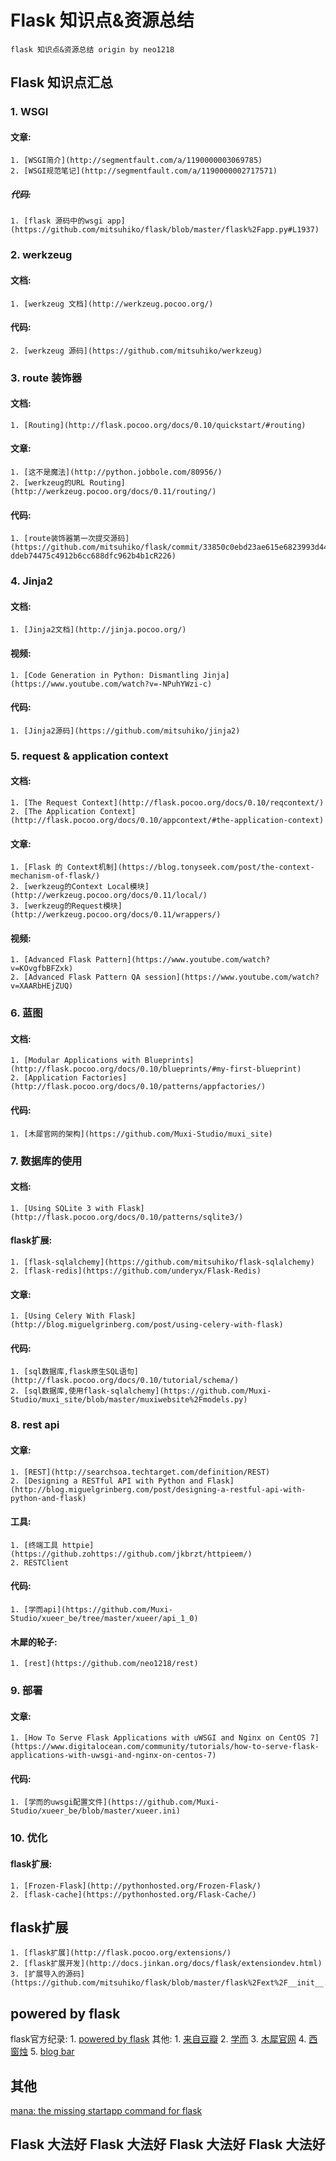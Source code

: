Flask 知识点&资源总结
===

    flask 知识点&资源总结 origin by neo1218

## Flask 知识点汇总
### 1. WSGI
#### 文章:
    1. [WSGI简介](http://segmentfault.com/a/1190000003069785)
    2. [WSGI规范笔记](http://segmentfault.com/a/1190000002717571)
##### 代码:
    1. [flask 源码中的wsgi app](https://github.com/mitsuhiko/flask/blob/master/flask%2Fapp.py#L1937)

### 2. werkzeug
#### 文档:
    1. [werkzeug 文档](http://werkzeug.pocoo.org/)
#### 代码:
    2. [werkzeug 源码](https://github.com/mitsuhiko/werkzeug)

### 3. route 装饰器
#### 文档:
    1. [Routing](http://flask.pocoo.org/docs/0.10/quickstart/#routing)
#### 文章:
    1. [这不是魔法](http://python.jobbole.com/80956/)
    2. [werkzeug的URL Routing](http://werkzeug.pocoo.org/docs/0.11/routing/)
#### 代码:
    1. [route装饰器第一次提交源码](https://github.com/mitsuhiko/flask/commit/33850c0ebd23ae615e6823993d441f46d80b1ff0#diff-ddeb74475c4912b6cc688dfc962b4b1cR226)

### 4. Jinja2
#### 文档:
    1. [Jinja2文档](http://jinja.pocoo.org/)
#### 视频:
    1. [Code Generation in Python: Dismantling Jinja](https://www.youtube.com/watch?v=-NPuhYWzi-c)
#### 代码:
    1. [Jinja2源码](https://github.com/mitsuhiko/jinja2)

### 5. request & application context
#### 文档:
    1. [The Request Context](http://flask.pocoo.org/docs/0.10/reqcontext/)
    2. [The Application Context](http://flask.pocoo.org/docs/0.10/appcontext/#the-application-context)
#### 文章:
    1. [Flask 的 Context机制](https://blog.tonyseek.com/post/the-context-mechanism-of-flask/)
    2. [werkzeug的Context Local模块](http://werkzeug.pocoo.org/docs/0.11/local/)
    3. [werkzeug的Request模块](http://werkzeug.pocoo.org/docs/0.11/wrappers/)
#### 视频:
    1. [Advanced Flask Pattern](https://www.youtube.com/watch?v=KOvgfbBFZxk)
    2. [Advanced Flask Pattern QA session](https://www.youtube.com/watch?v=XAARbHEjZUQ)

### 6. 蓝图
#### 文档:
    1. [Modular Applications with Blueprints](http://flask.pocoo.org/docs/0.10/blueprints/#my-first-blueprint)
    2. [Application Factories](http://flask.pocoo.org/docs/0.10/patterns/appfactories/)
#### 代码:
    1. [木犀官网的架构](https://github.com/Muxi-Studio/muxi_site)

### 7. 数据库的使用
#### 文档:
    1. [Using SQLite 3 with Flask](http://flask.pocoo.org/docs/0.10/patterns/sqlite3/)
#### flask扩展:
    1. [flask-sqlalchemy](https://github.com/mitsuhiko/flask-sqlalchemy)
    2. [flask-redis](https://github.com/underyx/Flask-Redis)
#### 文章:
    1. [Using Celery With Flask](http://blog.miguelgrinberg.com/post/using-celery-with-flask)
#### 代码:
    1. [sql数据库,flask原生SQL语句](http://flask.pocoo.org/docs/0.10/tutorial/schema/)
    2. [sql数据库,使用flask-sqlalchemy](https://github.com/Muxi-Studio/muxi_site/blob/master/muxiwebsite%2Fmodels.py)

### 8. rest api
#### 文章:
    1. [REST](http://searchsoa.techtarget.com/definition/REST)
    2. [Designing a RESTful API with Python and Flask](http://blog.miguelgrinberg.com/post/designing-a-restful-api-with-python-and-flask)
#### 工具:
    1. [终端工具 httpie](https://github.zohttps://github.com/jkbrzt/httpieem/)
    2. RESTClient
#### 代码:
    1. [学而api](https://github.com/Muxi-Studio/xueer_be/tree/master/xueer/api_1_0)
#### 木犀的轮子:
    1. [rest](https://github.com/neo1218/rest)

### 9. 部署
#### 文章:
    1. [How To Serve Flask Applications with uWSGI and Nginx on CentOS 7](https://www.digitalocean.com/community/tutorials/how-to-serve-flask-applications-with-uwsgi-and-nginx-on-centos-7)
#### 代码:
    1. [学而的uwsgi配置文件](https://github.com/Muxi-Studio/xueer_be/blob/master/xueer.ini)

### 10. 优化
#### flask扩展:
    1. [Frozen-Flask](http://pythonhosted.org/Frozen-Flask/)
    2. [flask-cache](https://pythonhosted.org/Flask-Cache/)

## flask扩展
    1. [flask扩展](http://flask.pocoo.org/extensions/)
    2. [flask扩展开发](http://docs.jinkan.org/docs/flask/extensiondev.html)
    3. [扩展导入的源码](https://github.com/mitsuhiko/flask/blob/master/flask%2Fext%2F__init__.py)

## powered by flask
flask官方纪录:
    1. [powered by flask](http://flask.pocoo.org/community/poweredby/)
其他:
    1. [来自豆瓣](http://www.douban.com/group/topic/32753119/)
    2. [学而](开发中)
    3. [木犀官网](开发中)
    4. [西窗烛](http://www.xichuangzhu.com/)
    5. [blog bar](http://www.blogbar.cc/)

## 其他
[mana: the missing startapp command for flask](https://github.com/neo1218/mana)

## Flask 大法好  Flask 大法好  Flask 大法好  Flask 大法好
